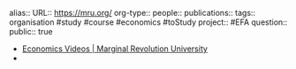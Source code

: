 alias::
URL:: https://mru.org/
org-type::
people:: 
publications:: 
tags:: organisation #study #course #economics #toStudy 
project:: #EFA 
question::
public:: true

- [Economics Videos | Marginal Revolution University](https://mru.org/)
-